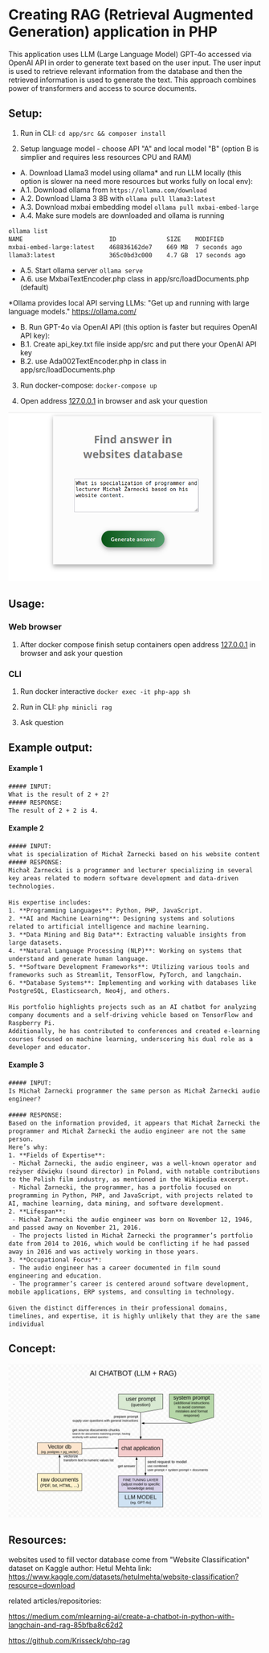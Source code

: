 # Creating RAG (Retrieval Augmented Generation) application in PHP

This application uses LLM (Large Language Model) GPT-4o accessed via OpenAI API in order to generate text based on the user input. 
The user input is used to retrieve relevant information from the database and then the retrieved information is used to generate the text.
This approach combines power of transformers and access to source documents.

## Setup:
1. Run in CLI: `cd app/src && composer install`

2. Setup language model - choose API "A" and local model "B" (option B is simplier and requires less resources CPU and RAM)
- A. Download Llama3 model using ollama* and run LLM locally (this option is slower na need more resources but works fully on local env):
- A.1. Download ollama from `https://ollama.com/download`
- A.2. Download Llama 3 8B with `ollama pull llama3:latest`
- A.3. Download mxbai embedding model `ollama pull mxbai-embed-large`
- A.4. Make sure models are downloaded and ollama is running

```
ollama list
NAME                    	ID          	SIZE  	MODIFIED       
mxbai-embed-large:latest	468836162de7	669 MB	7 seconds ago 	
llama3:latest           	365c0bd3c000	4.7 GB	17 seconds ago	
```

- A.5. Start ollama server `ollama serve`
- A.6. use MxbaiTextEncoder.php class in app/src/loadDocuments.php (default)

*Ollama provides local API serving LLMs:
"Get up and running with large language models."
https://ollama.com/

- B. Run GPT-4o via OpenAI API (this option is faster but requires OpenAI API key):
- B.1. Create api_key.txt file inside app/src and put there your OpenAI API key
- B.2. use Ada002TextEncoder.php in class in app/src/loadDocuments.php


3. Run docker-compose: `docker-compose up`

4. Open address [127.0.0.1](http://127.0.0.1/)  in browser and ask your question

<img src="app_form.png" />

## Usage:

### Web browser
1. After docker compose finish setup containers open address [127.0.0.1](http://127.0.0.1/) in browser and ask your question

### CLI
1. Run docker interactive `docker exec -it php-app sh`

2. Run in CLI: `php minicli rag`

3. Ask question

## Example output:
#### Example 1
```
##### INPUT:
What is the result of 2 + 2?
##### RESPONSE:
The result of 2 + 2 is 4.
```

#### Example 2
```
##### INPUT: 
what is specialization of Michał Żarnecki based on his website content
##### RESPONSE:
Michał Żarnecki is a programmer and lecturer specializing in several key areas related to modern software development and data-driven technologies.
 
His expertise includes:
1. **Programming Languages**: Python, PHP, JavaScript.
2. **AI and Machine Learning**: Designing systems and solutions related to artificial intelligence and machine learning.
3. **Data Mining and Big Data**: Extracting valuable insights from large datasets. 
4. **Natural Language Processing (NLP)**: Working on systems that understand and generate human language. 
5. **Software Development Frameworks**: Utilizing various tools and frameworks such as Streamlit, TensorFlow, PyTorch, and langchain. 
6. **Database Systems**: Implementing and working with databases like PostgreSQL, Elasticsearch, Neo4j, and others.
 
His portfolio highlights projects such as an AI chatbot for analyzing company documents and a self-driving vehicle based on TensorFlow and Raspberry Pi.
Additionally, he has contributed to conferences and created e-learning courses focused on machine learning, underscoring his dual role as a developer and educator.
```

#### Example 3
```
##### INPUT: 
Is Michał Żarnecki programmer the same person as Michał Żarnecki audio engineer?

##### RESPONSE:
Based on the information provided, it appears that Michał Żarnecki the programmer and Michał Żarnecki the audio engineer are not the same person.
Here’s why:
1. **Fields of Expertise**:
 - Michał Żarnecki, the audio engineer, was a well-known operator and reżyser dźwięku (sound director) in Poland, with notable contributions to the Polish film industry, as mentioned in the Wikipedia excerpt.
 - Michal Żarnecki, the programmer, has a portfolio focused on programming in Python, PHP, and JavaScript, with projects related to AI, machine learning, data mining, and software development.
2. **Lifespan**:
 - Michał Żarnecki the audio engineer was born on November 12, 1946, and passed away on November 21, 2016.
 - The projects listed in Michał Żarnecki the programmer’s portfolio date from 2014 to 2016, which would be conflicting if he had passed away in 2016 and was actively working in those years. 
3. **Occupational Focus**:
 - The audio engineer has a career documented in film sound engineering and education.
 - The programmer’s career is centered around software development, mobile applications, ERP systems, and consulting in technology.

Given the distinct differences in their professional domains, timelines, and expertise, it is highly unlikely that they are the same individual
```

## Concept:
<img src="ai_chatbot_llm_rag.jpg" width="1000px"/>

## Resources:
websites used to fill vector database come from "Website Classification" dataset on Kaggle
author: Hetul Mehta
link: https://www.kaggle.com/datasets/hetulmehta/website-classification?resource=download

related articles/repositories:

https://medium.com/mlearning-ai/create-a-chatbot-in-python-with-langchain-and-rag-85bfba8c62d2

https://github.com/Krisseck/php-rag